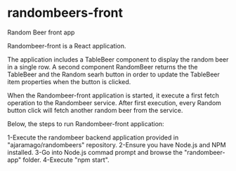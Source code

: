 # randombeers-front
Random Beer front app


Randombeer-front is a React application.

The application includes a TableBeer component to display the random beer in a single row.
A second component RandomBeer returns the the TableBeer and the Random searh button in order to update 
the TableBeer item properties when the button is clicked.

When the Randombeer-front application is started, it execute a first fetch operation to the Randombeer service.
After first execution, every Random button click will fetch another random beer from the service.

Below, the steps to run Randombeer-front application:

1-Execute the randombeer backend application provided in "ajaramago/randombeers" repository.
2-Ensure you have Node.js and NPM installed.
3-Go into Node.js commad prompt and browse the "randombeer-app" folder.
4-Execute "npm start".
